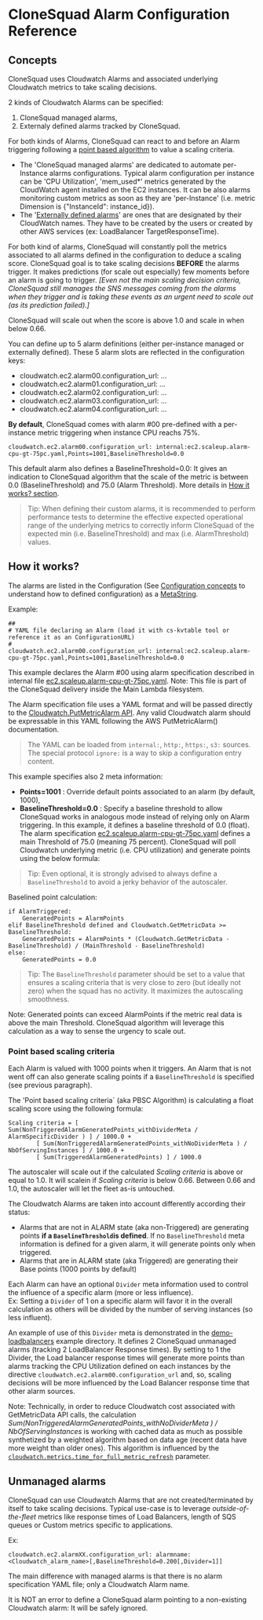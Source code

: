 
# CloneSquad Alarm Configuration Reference

## Concepts


CloneSquad uses Cloudwatch Alarms and associated underlying Cloudwatch metrics to take scaling decisions.

2 kinds of Cloudwatch Alarms can be specified:
1) CloneSquad managed alarms,
2) Externaly defined alarms tracked by CloneSquad.

For both kinds of Alarms, CloneSquad can react to and before an Alarm triggering following a [point based algorithm](#point-based-scaling-criteria) to 
value a scaling criteria.

* The 'CloneSquad managed alarms' are dedicated to automate per-Instance alarms configurations. Typical alarm configuration per instance 
can be 'CPU Utilization', 'mem_used*' metrics generated by the CloudWatch agent installed on the EC2 instances. It can be also alarms 
monitoring custom metrics as soon as they are 'per-Instance' (i.e. metric Dimension is {"InstanceId": instance_id}).
* The '[Externally defined alarms](##unmanaged-alarms)' are ones that are designated by their CloudWatch names. They have to be created by the users or created by other
AWS services (ex: LoadBalancer TargetResponseTime).

For both kind of alarms, CloneSquad will constantly poll the metrics associated to all alarms defined in the configuration to deduce a scaling
score. CloneSquad goal is to take scaling decisions **BEFORE** the alarms trigger. It makes predictions (for scale out especially) few moments
before an alarm is going to trigger. *[Even not the main scaling decision criteria, CloneSquad still manages the SNS messages coming from the alarms when they
trigger and is taking these events as an urgent need to scale out (as its prediction failed).]*

CloneSquad will scale out when the score is above 1.0 and scale in when below 0.66.

You can define up to 5 alarm definitions (either per-instance managed or externally defined). These 5 alarm slots are reflected in the configuration
keys:

* cloudwatch.ec2.alarm00.configuration_url: ...
* cloudwatch.ec2.alarm01.configuration_url: ...
* cloudwatch.ec2.alarm02.configuration_url: ...
* cloudwatch.ec2.alarm03.configuration_url: ...
* cloudwatch.ec2.alarm04.configuration_url: ...

**By default**, CloneSquad comes with alarm #00 pre-defined with a per-instance metric triggering when instance CPU reachs 75%.

	cloudwatch.ec2.alarm00.configuration_url: internal:ec2.scaleup.alarm-cpu-gt-75pc.yaml,Points=1001,BaselineThreshold=0.0

This default alarm also defines a BaselineThreshold=0.0: It gives an indication to CloneSquad algorithm that the scale of the
metric is between 0.0 (BaselineThreshold) and 75.0 (Alarm Threshold). More details in [How it works? section](#how-it-works).

> Tip: When defining their custom alarms, it is recommended to perform performance tests to determine the effective expected operational range
of the underlying metrics to correctly inform CloneSquad of the expected min (i.e. BaselineThreshold) and max (i.e. AlarmThreshold) values.


## How it works?

The alarms are listed in the Configuration (See [Configuration concepts](CONFIGURATION_REFERENCE.md#concepts) to understand how to defined configuration) as a [MetaString](CONFIGURATION_REFERENCE.md#MetaString).

Example: 

	##
	# YAML file declaring an Alarm (load it with cs-kvtable tool or reference it as an ConfigurationURL)
	#
	cloudwatch.ec2.alarm00.configuration_url: internal:ec2.scaleup.alarm-cpu-gt-75pc.yaml,Points=1001,BaselineThreshold=0.0

This example declares the Alarm #00 using alarm specification described in internal file [ec2.scaleup.alarm-cpu-gt-75pc.yaml](../src/resources/ec2.scaleup.alarm-cpu-gt-75pc.yaml). Note: This file is part of the CloneSquad delivery inside the Main Lambda filesystem.   

The Alarm specification file uses a YAML format and will be passed directly to the [Cloudwatch.PutMetricAlarm API](https://boto3.amazonaws.com/v1/documentation/api/latest/reference/services/cloudwatch.html#CloudWatch.Client.put_metric_alarm). Any valid Cloudwatch alarm should be expressable in this YAML following the AWS PutMetricAlarm() documentation.

> The YAML can be loaded from `internal:`, `http:`, `https:`, `s3:` sources. The special protocol `ignore:` is a way to skip a configuration entry content.

This example specifies also 2 meta information:
* **Points=1001**            : Override default points associated to an alarm (by default, 1000),
* **BaselineThreshold=0.0** : Specify a baseline threshold to allow CloneSquad works in analogous mode instead of relying only on Alarm triggering. In this example, it defines a baseline threshold of 0.0 (float). The alarm specification [ec2.scaleup.alarm-cpu-gt-75pc.yaml](../src/resources/ec2.scaleup.alarm-cpu-gt-75pc.yaml) defines a main Threshold of 75.0 (meaning 75 percent). CloneSquad will poll Cloudwatch underlying metric (i.e. CPU utilization) and generate points using the below formula:
> Tip: Even optional, it is strongly advised to always define a `BaselineThreshold` to avoid a jerky behavior of the autoscaler. 

Baselined point calculation:

	if AlarmTriggered:
	    GeneratedPoints = AlarmPoints
	elif BaselineThreshold defined and Cloudwatch.GetMetricData >= BaselineThreshold:
	    GeneratedPoints = AlarmPoints * (Cloudwatch.GetMetricData - BaselineThreshold) / (MainThreshold - BaselineThreshold) 
	else:
	    GeneratedPoints = 0.0

> Tip: The `BaselineThreshold` parameter should be set to a value that ensures a scaling criteria that is very close to zero (but ideally not zero) when the squad has no activity. It maximizes the autoscaling smoothness.


Note: Generated points can exceed AlarmPoints if the metric real data is above the main Threshold. CloneSquad algorithm will leverage this
calculation as a way to sense the urgency to scale out.



### Point based scaling criteria

Each Alarm is valued with 1000 points when it triggers. An Alarm that is not went off can also generate scaling points if a 
`BaselineThreshold` is specified (see previous paragraph).

The 'Point based scaling criteria` (aka PBSC Algorithm) is calculating a float scaling score using the following formula:

	Scaling criteria = [ Sum(NonTriggeredAlarmGeneratedPoints_withDividerMeta / AlarmSpecificDivider ) ] / 1000.0 + 
			[ Sum(NonTriggeredAlarmGeneratedPoints_withNoDividerMeta ) / NbOfServingInstances ] / 1000.0 + 
			[ Sum(TriggeredAlarmGeneratedPoints) ] / 1000.0

The autoscaler will scale out if the calculated *Scaling criteria* is above or equal to 1.0. It will scalein if
*Scaling criteria* is below 0.66. Between 0.66 and 1.0, the autoscaler will let the fleet as-is untouched.

The Cloudwatch Alarms are taken into account differently according their status:
* Alarms that are not in ALARM state (aka non-Triggered) are generating points **if a `BaselineThreshold`is defined**. If no
`BaselineThreshold` meta information is defined for a given alarm, it will generate points only when triggered.
* Alarms that are in ALARM state (aka Triggered) are generating their Base points (1000 points by default)

Each Alarm can have an optional `Divider` meta information used to control the influence of a specific alarm (more or less influence).   
Ex: 
Setting a `Divider` of 1 on a specific alarm will favor it in the overall calculation as others will be divided by the number of
serving instances (so less influent).

An example of use of this `Divider` meta is demonstrated in the [demo-loadbalancers](../examples/environments/demo-loadbalancers/configure-lb-responsetime-alarm.yaml) example directory. It defines 2 CloneSquad 
unmanaged alarms (tracking 2 LoadBalancer Response times). By setting to 1 the Divider, the Load balancer response times
will generate more points than alarms tracking the CPU Utilization defined on each instances by the directive `cloudwatch.ec2.alarm00.configuration_url` and, so, scaling decisions will be more influenced by the Load Balancer response
time that other alarm sources.

Note: Technically, in order to reduce Cloudwatch cost associated with GetMetricData API calls, the calculation *Sum(NonTriggeredAlarmGeneratedPoints_withNoDividerMeta ) / NbOfServingInstances* is working with cached data as much as possible synthetized by a weighted algorithm based on data age (recent data have more weight than older ones). This algorithm is
influenced by the [`cloudwatch.metrics.time_for_full_metric_refresh`](CONFIGURATION_REFERENCE.md#cloudwatchmetricstime_for_full_metric_refresh) parameter.

## Unmanaged alarms

CloneSquad can use Cloudwatch Alarms that are not created/terminated by itself to take scaling decisions. 
Typical use-case is to leverage *outside-of-the-fleet* metrics like response times of Load Balancers, length of SQS queues or 
Custom metrics specific to applications.

Ex:

	cloudwatch.ec2.alarmXX.configuration_url: alarmname:<Cloudwatch_alarm_name>[,BaselineThreshold=0.200[,Divider=1]]
	
The main difference with managed alarms is that there is no alarm specification YAML file; only a Cloudwatch Alarm name.

It is NOT an error to define a CloneSquad alarm pointing to a non-existing Cloudwatch alarm: It will be safely ignored.







